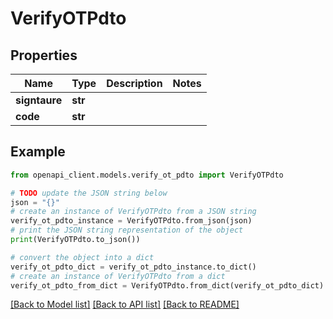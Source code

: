 # VerifyOTPdto


## Properties

Name | Type | Description | Notes
------------ | ------------- | ------------- | -------------
**signtaure** | **str** |  | 
**code** | **str** |  | 

## Example

```python
from openapi_client.models.verify_ot_pdto import VerifyOTPdto

# TODO update the JSON string below
json = "{}"
# create an instance of VerifyOTPdto from a JSON string
verify_ot_pdto_instance = VerifyOTPdto.from_json(json)
# print the JSON string representation of the object
print(VerifyOTPdto.to_json())

# convert the object into a dict
verify_ot_pdto_dict = verify_ot_pdto_instance.to_dict()
# create an instance of VerifyOTPdto from a dict
verify_ot_pdto_from_dict = VerifyOTPdto.from_dict(verify_ot_pdto_dict)
```
[[Back to Model list]](../README.md#documentation-for-models) [[Back to API list]](../README.md#documentation-for-api-endpoints) [[Back to README]](../README.md)


